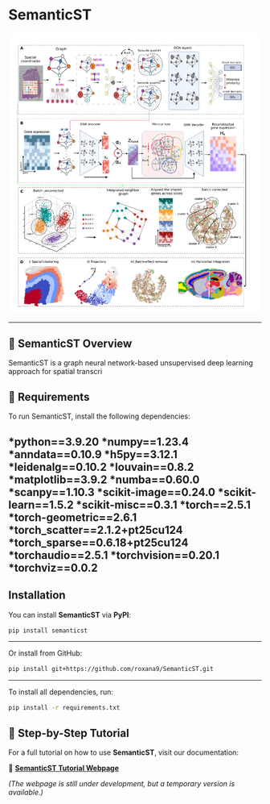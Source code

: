 # SemanticST

![SemanticST Pipeline](https://github.com/roxana9/SemanticST/raw/main/semanticst_figure.png)

---

## 🔷 SemanticST Overview
SemanticST is a graph neural network-based unsupervised deep learning approach for spatial transcri

## 🔷 Requirements  
To run SemanticST, install the following dependencies:

*python==3.9.20
*numpy==1.23.4
*anndata==0.10.9
*h5py==3.12.1
*leidenalg==0.10.2
*louvain==0.8.2
*matplotlib==3.9.2
*numba==0.60.0
*scanpy==1.10.3
*scikit-image==0.24.0
*scikit-learn==1.5.2
*scikit-misc==0.3.1
*torch==2.5.1
*torch-geometric==2.6.1
*torch_scatter==2.1.2+pt25cu124
*torch_sparse==0.6.18+pt25cu124
*torchaudio==2.5.1
*torchvision==0.20.1
*torchviz==0.0.2
---

##  Installation  

You can install **SemanticST** via **PyPI**:
```bash
pip install semanticst
```
---
Or install from GitHub:
```bash
pip install git+https://github.com/roxana9/SemanticST.git
```
---
To install all dependencies, run:
```bash
pip install -r requirements.txt
```


## 🔷 Step-by-Step Tutorial  

For a full tutorial on how to use **SemanticST**, visit our documentation:  

🔗 [**SemanticST Tutorial Webpage**](https://your-temp-webpage-link.com)  

_(The webpage is still under development, but a temporary version is available.)_
